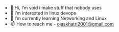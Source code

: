 - 👋 Hi, I’m void i make stuff that nobody uses
- 👀 I’m interested in linux devops
- 🌱 I’m currently learning Networking and Linux
- 📫 How to reach me - ojaskhatri2001@gmail.com

<!---
vo1d-7bin/vo1d-7bin is a ✨ special ✨ repository because its `README.md` (this file) appears on your GitHub profile.
You can click the Preview link to take a look at your changes.
--->

